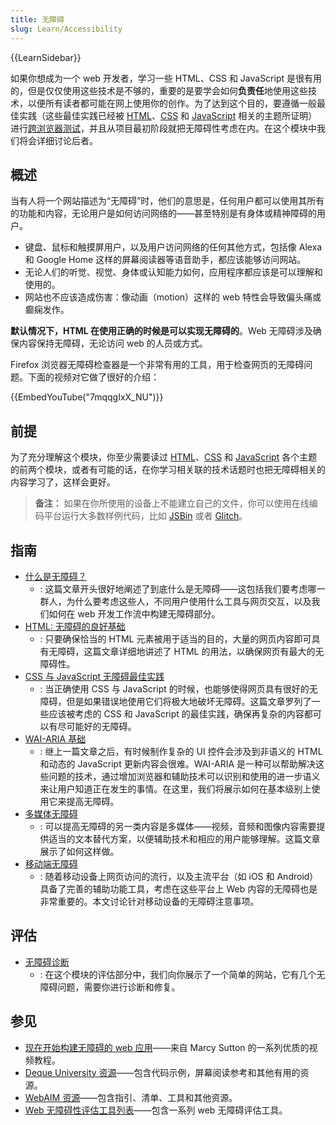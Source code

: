 ```yaml
---
title: 无障碍
slug: Learn/Accessibility
---
```


{{LearnSidebar}}

如果你想成为一个 web 开发者，学习一些 HTML、CSS 和 JavaScript 是很有用的，但是仅仅使用这些技术是不够的，重要的是要学会如何**负责任**地使用这些技术，以便所有读者都可能在网上使用你的创作。为了达到这个目的，要遵循一般最佳实践（这些最佳实践已经被 [HTML](/zh-CN/docs/Learn/HTML)、[CSS](/zh-CN/docs/Learn/CSS) 和 [JavaScript](/zh-CN/docs/Learn/JavaScript) 相关的主题所证明）进行[跨浏览器测试](/zh-CN/docs/Learn/Tools_and_testing/Cross_browser_testing)，并且从项目最初阶段就把无障碍性考虑在内。在这个模块中我们将会详细讨论后者。

## 概述

当有人将一个网站描述为“无障碍”时，他们的意思是，任何用户都可以使用其所有的功能和内容，无论用户是如何访问网络的——甚至特别是有身体或精神障碍的用户。

- 键盘、鼠标和触摸屏用户，以及用户访问网络的任何其他方式，包括像 Alexa 和 Google Home 这样的屏幕阅读器等语音助手，都应该能够访问网站。
- 无论人们的听觉、视觉、身体或认知能力如何，应用程序都应该是可以理解和使用的。
- 网站也不应该造成伤害：像动画（motion）这样的 web 特性会导致偏头痛或癫痫发作。

**默认情况下，HTML 在使用正确的时候是可以实现无障碍的**。Web 无障碍涉及确保内容保持无障碍，无论访问 web 的人员或方式。

Firefox 浏览器无障碍检查器是一个非常有用的工具，用于检查网页的无障碍问题。下面的视频对它做了很好的介绍：

{{EmbedYouTube("7mqqgIxX_NU")}}

## 前提

为了充分理解这个模块，你至少需要读过 [HTML](/zh-CN/docs/Learn/HTML)、[CSS](/zh-CN/docs/Learn/CSS) 和 [JavaScript](/zh-CN/docs/Learn/JavaScript) 各个主题的前两个模块，或者有可能的话，在你学习相关联的技术话题时也把无障碍相关的内容学习了，这样会更好。

> **备注：** 如果在你所使用的设备上不能建立自己的文件，你可以使用在线编码平台运行大多数样例代码，比如 [JSBin](https://jsbin.com/) 或者 [Glitch](https://glitch.com/)。

## 指南

- [什么是无障碍？](/zh-CN/docs/Learn/Accessibility/What_is_accessibility)
  - : 这篇文章开头很好地阐述了到底什么是无障碍——这包括我们要考虑哪一群人，为什么要考虑这些人，不同用户使用什么工具与网页交互，以及我们如何在 web 开发工作流中构建无障碍部分。
- [HTML: 无障碍的良好基础](/zh-CN/docs/Learn/Accessibility/HTML)
  - : 只要确保恰当的 HTML 元素被用于适当的目的，大量的网页内容即可具有无障碍，这篇文章详细地讲述了 HTML 的用法，以确保网页有最大的无障碍性。
- [CSS 与 JavaScript 无障碍最佳实践](/zh-CN/docs/Learn/Accessibility/CSS_and_JavaScript)
  - : 当正确使用 CSS 与 JavaScript 的时候，也能够使得网页具有很好的无障碍，但是如果错误地使用它们将极大地破坏无障碍。这篇文章罗列了一些应该被考虑的 CSS 和 JavaScript 的最佳实践，确保再复杂的内容都可以有尽可能好的无障碍。
- [WAI-ARIA 基础](/zh-CN/docs/Learn/Accessibility/WAI-ARIA_basics)
  - : 继上一篇文章之后，有时候制作复杂的 UI 控件会涉及到非语义的 HTML 和动态的 JavaScript 更新内容会很难。WAI-ARIA 是一种可以帮助解决这些问题的技术，通过增加浏览器和辅助技术可以识别和使用的进一步语义来让用户知道正在发生的事情。在这里，我们将展示如何在基本级别上使用它来提高无障碍。
- [多媒体无障碍](/zh-CN/docs/Learn/Accessibility/Multimedia)
  - : 可以提高无障碍的另一类内容是多媒体——视频，音频和图像内容需要提供适当的文本替代方案，以便辅助技术和相应的用户能够理解。这篇文章展示了如何这样做。
- [移动端无障碍](/zh-CN/docs/Learn/Accessibility/Mobile)
  - : 随着移动设备上网页访问的流行，以及主流平台（如 iOS 和 Android）具备了完善的辅助功能工具，考虑在这些平台上 Web 内容的无障碍也是非常重要的。本文讨论针对移动设备的无障碍注意事项。

## 评估

- [无障碍诊断](/zh-CN/docs/Learn/Accessibility/Accessibility_troubleshooting)
  - : 在这个模块的评估部分中，我们向你展示了一个简单的网站，它有几个无障碍问题，需要你进行诊断和修复。

## 参见

- [现在开始构建无障碍的 web 应用](https://egghead.io/courses/start-building-accessible-web-applications-today)——来自 Marcy Sutton 的一系列优质的视频教程。
- [Deque University 资源](https://dequeuniversity.com/resources/)——包含代码示例，屏幕阅读参考和其他有用的资源。
- [WebAIM 资源](https://webaim.org/resources/)——包含指引、清单、工具和其他资源。
- [Web 无障碍性评估工具列表](https://www.w3.org/WAI/ER/tools/)——包含一系列 web 无障碍评估工具。
